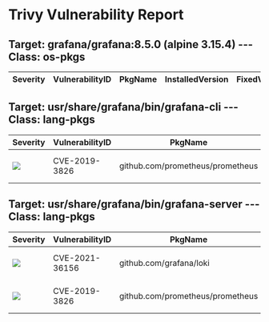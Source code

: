# Trivy Vulnerability Report




## Target: grafana/grafana:8.5.0 (alpine 3.15.4) --- Class: os-pkgs
|Severity|VulnerabilityID|PkgName|InstalledVersion|FixedVersion|
|--------|---------------|-------|----------------|------------|

## Target: usr/share/grafana/bin/grafana-cli --- Class: lang-pkgs
|Severity|VulnerabilityID|PkgName|InstalledVersion|FixedVersion|
|--------|---------------|-------|----------------|------------|
|![](https://img.shields.io/badge/-MEDIUM-yellow)|CVE-2019-3826|github.com/prometheus/prometheus|v1.8.2-0.20211011171444-354d8d2ecfac|v2.7.1|

## Target: usr/share/grafana/bin/grafana-server --- Class: lang-pkgs
|Severity|VulnerabilityID|PkgName|InstalledVersion|FixedVersion|
|--------|---------------|-------|----------------|------------|
|![](https://img.shields.io/badge/-MEDIUM-yellow)|CVE-2021-36156|github.com/grafana/loki|v1.6.2-0.20211015002020-7832783b1caa|v2.3.0|
|![](https://img.shields.io/badge/-MEDIUM-yellow)|CVE-2019-3826|github.com/prometheus/prometheus|v1.8.2-0.20211011171444-354d8d2ecfac|v2.7.1|
